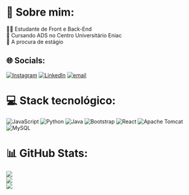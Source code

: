 # 💫 Sobre mim:
👨‍💻 Estudante de Front e Back-End<br>🏫 Cursando ADS no Centro Universitário Eniac<br>🌟 A procura de estágio 


## 🌐 Socials:
[![Instagram](https://img.shields.io/badge/Instagram-%23E4405F.svg?logo=Instagram&logoColor=white)](https://www.instagram.com/weslley__mr/) [![LinkedIn](https://img.shields.io/badge/LinkedIn-%230077B5.svg?logo=linkedin&logoColor=white)](https://linkedin.com/in/weslleymacedoribeiro/) [![email](https://img.shields.io/badge/Email-D14836?logo=gmail&logoColor=white)](mailto:macedoweslley2004@gmail.com) 

# 💻 Stack tecnológico:
![JavaScript](https://img.shields.io/badge/javascript-%23323330.svg?style=for-the-badge&logo=javascript&logoColor=%23F7DF1E) ![Python](https://img.shields.io/badge/python-3670A0?style=for-the-badge&logo=python&logoColor=ffdd54) ![Java](https://img.shields.io/badge/java-%23ED8B00.svg?style=for-the-badge&logo=openjdk&logoColor=white) ![Bootstrap](https://img.shields.io/badge/bootstrap-%238511FA.svg?style=for-the-badge&logo=bootstrap&logoColor=white) ![React](https://img.shields.io/badge/react-%2320232a.svg?style=for-the-badge&logo=react&logoColor=%2361DAFB) ![Apache Tomcat](https://img.shields.io/badge/apache%20tomcat-%23F8DC75.svg?style=for-the-badge&logo=apache-tomcat&logoColor=black) ![MySQL](https://img.shields.io/badge/mysql-4479A1.svg?style=for-the-badge&logo=mysql&logoColor=white)
# 📊 GitHub Stats:
![](https://github-readme-stats.vercel.app/api?username=WeslleyMR&theme=radical&hide_border=true&include_all_commits=false&count_private=false)<br/>
![](https://github-readme-streak-stats.herokuapp.com/?user=WeslleyMR&theme=radical&hide_border=true)<br/>
![](https://github-readme-stats.vercel.app/api/top-langs/?username=WeslleyMR&theme=radical&hide_border=true&include_all_commits=false&count_private=false&layout=compact)

<!-- Proudly created with GPRM ( https://gprm.itsvg.in ) -->
